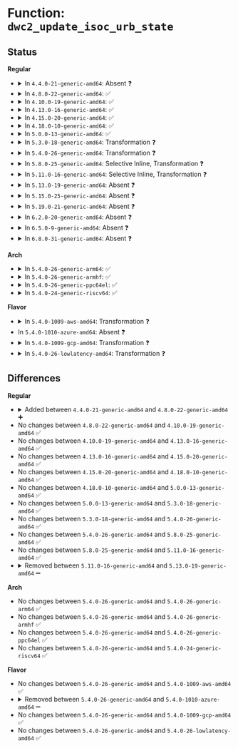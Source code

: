 # Function: <code>dwc2_update_isoc_urb_state</code>

## Status
<b>Regular</b>
<ul>
<li>
<details>
<summary>In <code>4.4.0-21-generic-amd64</code>: Absent ❓</summary>

```json
{
  "name": "dwc2_update_isoc_urb_state",
  "collision_type": "Unique Static",
  "inline_type": "Full",
  "funcs": [
    {
      "addr": 18446744071585313823,
      "name": "dwc2_update_isoc_urb_state",
      "external": false,
      "loc": "drivers/usb/dwc2/hcd_intr.c:543",
      "file": "drivers/usb/dwc2/hcd_intr.c",
      "inline": "not declared, inlined",
      "caller_inline": [
        "drivers/usb/dwc2/hcd_intr.c:dwc2_hc_frmovrun_intr",
        "drivers/usb/dwc2/hcd_intr.c:dwc2_hc_babble_intr",
        "drivers/usb/dwc2/hcd_intr.c:dwc2_hc_xfercomp_intr",
        "drivers/usb/dwc2/hcd_intr.c:dwc2_hc_xacterr_intr"
      ],
      "caller_func": []
    }
  ],
  "symbols": []
}
```
</details>
</li>
<li>
<details>
<summary>In <code>4.8.0-22-generic-amd64</code>: ✅</summary>

```c
enum dwc2_halt_status dwc2_update_isoc_urb_state(struct dwc2_hsotg * hsotg, struct dwc2_host_chan * chan, int chnum, struct dwc2_qtd * qtd, enum dwc2_halt_status halt_status)
```

```json
{
  "name": "dwc2_update_isoc_urb_state",
  "collision_type": "Unique Static",
  "inline_type": "No",
  "funcs": [
    {
      "addr": 18446744071585707696,
      "name": "dwc2_update_isoc_urb_state",
      "external": false,
      "loc": "drivers/usb/dwc2/hcd_intr.c:566",
      "file": "drivers/usb/dwc2/hcd_intr.c",
      "inline": "seen, unknown",
      "caller_inline": [],
      "caller_func": [
        "drivers/usb/dwc2/hcd_intr.c:dwc2_hc_frmovrun_intr",
        "drivers/usb/dwc2/hcd_intr.c:dwc2_hc_xacterr_intr",
        "drivers/usb/dwc2/hcd_intr.c:dwc2_hc_babble_intr",
        "drivers/usb/dwc2/hcd_intr.c:dwc2_hc_xfercomp_intr"
      ]
    }
  ],
  "symbols": [
    {
      "addr": 18446744071585707696,
      "name": "dwc2_update_isoc_urb_state",
      "section": ".text",
      "bind": "STB_LOCAL",
      "size": 434
    }
  ]
}
```
</details>
</li>
<li>
<details>
<summary>In <code>4.10.0-19-generic-amd64</code>: ✅</summary>

```c
enum dwc2_halt_status dwc2_update_isoc_urb_state(struct dwc2_hsotg * hsotg, struct dwc2_host_chan * chan, int chnum, struct dwc2_qtd * qtd, enum dwc2_halt_status halt_status)
```

```json
{
  "name": "dwc2_update_isoc_urb_state",
  "collision_type": "Unique Static",
  "inline_type": "No",
  "funcs": [
    {
      "addr": 18446744071585896368,
      "name": "dwc2_update_isoc_urb_state",
      "external": false,
      "loc": "drivers/usb/dwc2/hcd_intr.c:566",
      "file": "drivers/usb/dwc2/hcd_intr.c",
      "inline": "seen, unknown",
      "caller_inline": [],
      "caller_func": [
        "drivers/usb/dwc2/hcd_intr.c:dwc2_hc_frmovrun_intr",
        "drivers/usb/dwc2/hcd_intr.c:dwc2_hc_xacterr_intr",
        "drivers/usb/dwc2/hcd_intr.c:dwc2_hc_babble_intr",
        "drivers/usb/dwc2/hcd_intr.c:dwc2_hc_xfercomp_intr"
      ]
    }
  ],
  "symbols": [
    {
      "addr": 18446744071585896368,
      "name": "dwc2_update_isoc_urb_state",
      "section": ".text",
      "bind": "STB_LOCAL",
      "size": 433
    }
  ]
}
```
</details>
</li>
<li>
<details>
<summary>In <code>4.13.0-16-generic-amd64</code>: ✅</summary>

```c
enum dwc2_halt_status dwc2_update_isoc_urb_state(struct dwc2_hsotg * hsotg, struct dwc2_host_chan * chan, int chnum, struct dwc2_qtd * qtd, enum dwc2_halt_status halt_status)
```

```json
{
  "name": "dwc2_update_isoc_urb_state",
  "collision_type": "Unique Static",
  "inline_type": "No",
  "funcs": [
    {
      "addr": 18446744071585979056,
      "name": "dwc2_update_isoc_urb_state",
      "external": false,
      "loc": "drivers/usb/dwc2/hcd_intr.c:565",
      "file": "drivers/usb/dwc2/hcd_intr.c",
      "inline": "seen, unknown",
      "caller_inline": [],
      "caller_func": [
        "drivers/usb/dwc2/hcd_intr.c:dwc2_hc_frmovrun_intr",
        "drivers/usb/dwc2/hcd_intr.c:dwc2_hc_xacterr_intr",
        "drivers/usb/dwc2/hcd_intr.c:dwc2_hc_babble_intr",
        "drivers/usb/dwc2/hcd_intr.c:dwc2_hc_xfercomp_intr"
      ]
    }
  ],
  "symbols": [
    {
      "addr": 18446744071585979056,
      "name": "dwc2_update_isoc_urb_state",
      "section": ".text",
      "bind": "STB_LOCAL",
      "size": 412
    }
  ]
}
```
</details>
</li>
<li>
<details>
<summary>In <code>4.15.0-20-generic-amd64</code>: ✅</summary>

```c
enum dwc2_halt_status dwc2_update_isoc_urb_state(struct dwc2_hsotg * hsotg, struct dwc2_host_chan * chan, int chnum, struct dwc2_qtd * qtd, enum dwc2_halt_status halt_status)
```

```json
{
  "name": "dwc2_update_isoc_urb_state",
  "collision_type": "Unique Static",
  "inline_type": "No",
  "funcs": [
    {
      "addr": 18446744071586422976,
      "name": "dwc2_update_isoc_urb_state",
      "external": false,
      "loc": "drivers/usb/dwc2/hcd_intr.c:566",
      "file": "drivers/usb/dwc2/hcd_intr.c",
      "inline": "seen, unknown",
      "caller_inline": [],
      "caller_func": [
        "drivers/usb/dwc2/hcd_intr.c:dwc2_hc_frmovrun_intr",
        "drivers/usb/dwc2/hcd_intr.c:dwc2_hc_xacterr_intr",
        "drivers/usb/dwc2/hcd_intr.c:dwc2_hc_babble_intr",
        "drivers/usb/dwc2/hcd_intr.c:dwc2_hc_xfercomp_intr"
      ]
    }
  ],
  "symbols": [
    {
      "addr": 18446744071586422976,
      "name": "dwc2_update_isoc_urb_state",
      "section": ".text",
      "bind": "STB_LOCAL",
      "size": 415
    }
  ]
}
```
</details>
</li>
<li>
<details>
<summary>In <code>4.18.0-10-generic-amd64</code>: ✅</summary>

```c
enum dwc2_halt_status dwc2_update_isoc_urb_state(struct dwc2_hsotg * hsotg, struct dwc2_host_chan * chan, int chnum, struct dwc2_qtd * qtd, enum dwc2_halt_status halt_status)
```

```json
{
  "name": "dwc2_update_isoc_urb_state",
  "collision_type": "Unique Static",
  "inline_type": "No",
  "funcs": [
    {
      "addr": 18446744071586686704,
      "name": "dwc2_update_isoc_urb_state",
      "external": false,
      "loc": "drivers/usb/dwc2/hcd_intr.c:584",
      "file": "drivers/usb/dwc2/hcd_intr.c",
      "inline": "seen, unknown",
      "caller_inline": [],
      "caller_func": [
        "drivers/usb/dwc2/hcd_intr.c:dwc2_hc_frmovrun_intr",
        "drivers/usb/dwc2/hcd_intr.c:dwc2_hc_xacterr_intr",
        "drivers/usb/dwc2/hcd_intr.c:dwc2_hc_babble_intr",
        "drivers/usb/dwc2/hcd_intr.c:dwc2_hc_xfercomp_intr"
      ]
    }
  ],
  "symbols": [
    {
      "addr": 18446744071586686704,
      "name": "dwc2_update_isoc_urb_state",
      "section": ".text",
      "bind": "STB_LOCAL",
      "size": 415
    }
  ]
}
```
</details>
</li>
<li>
<details>
<summary>In <code>5.0.0-13-generic-amd64</code>: ✅</summary>

```c
enum dwc2_halt_status dwc2_update_isoc_urb_state(struct dwc2_hsotg * hsotg, struct dwc2_host_chan * chan, int chnum, struct dwc2_qtd * qtd, enum dwc2_halt_status halt_status)
```

```json
{
  "name": "dwc2_update_isoc_urb_state",
  "collision_type": "Unique Static",
  "inline_type": "No",
  "funcs": [
    {
      "addr": 18446744071586840832,
      "name": "dwc2_update_isoc_urb_state",
      "external": false,
      "loc": "drivers/usb/dwc2/hcd_intr.c:584",
      "file": "drivers/usb/dwc2/hcd_intr.c",
      "inline": "seen, unknown",
      "caller_inline": [],
      "caller_func": [
        "drivers/usb/dwc2/hcd_intr.c:dwc2_hc_frmovrun_intr",
        "drivers/usb/dwc2/hcd_intr.c:dwc2_hc_xacterr_intr",
        "drivers/usb/dwc2/hcd_intr.c:dwc2_hc_babble_intr",
        "drivers/usb/dwc2/hcd_intr.c:dwc2_hc_xfercomp_intr"
      ]
    }
  ],
  "symbols": [
    {
      "addr": 18446744071586840832,
      "name": "dwc2_update_isoc_urb_state",
      "section": ".text",
      "bind": "STB_LOCAL",
      "size": 403
    }
  ]
}
```
</details>
</li>
<li>
<details>
<summary>In <code>5.3.0-18-generic-amd64</code>: Transformation ❓</summary>

```c
enum dwc2_halt_status dwc2_update_isoc_urb_state(struct dwc2_hsotg * hsotg, struct dwc2_host_chan * chan, int chnum, struct dwc2_qtd * qtd, enum dwc2_halt_status halt_status)
```

```json
{
  "name": "dwc2_update_isoc_urb_state",
  "collision_type": "Unique Static",
  "inline_type": "No",
  "funcs": [
    {
      "addr": 0,
      "name": "dwc2_update_isoc_urb_state",
      "external": false,
      "loc": "drivers/usb/dwc2/hcd_intr.c:584",
      "file": "drivers/usb/dwc2/hcd_intr.c",
      "inline": "seen, unknown",
      "caller_inline": [],
      "caller_func": [
        "drivers/usb/dwc2/hcd_intr.c:dwc2_hc_frmovrun_intr",
        "drivers/usb/dwc2/hcd_intr.c:dwc2_hc_xacterr_intr",
        "drivers/usb/dwc2/hcd_intr.c:dwc2_hc_babble_intr",
        "drivers/usb/dwc2/hcd_intr.c:dwc2_hc_xfercomp_intr"
      ]
    }
  ],
  "symbols": [
    {
      "addr": 18446744071587099200,
      "name": "dwc2_update_isoc_urb_state",
      "section": ".text",
      "bind": "STB_LOCAL",
      "size": 416
    },
    {
      "addr": 18446744071587108415,
      "name": "dwc2_update_isoc_urb_state.cold",
      "section": ".text",
      "bind": "STB_LOCAL",
      "size": 24
    }
  ]
}
```
</details>
</li>
<li>
<details>
<summary>In <code>5.4.0-26-generic-amd64</code>: Transformation ❓</summary>

```c
enum dwc2_halt_status dwc2_update_isoc_urb_state(struct dwc2_hsotg * hsotg, struct dwc2_host_chan * chan, int chnum, struct dwc2_qtd * qtd, enum dwc2_halt_status halt_status)
```

```json
{
  "name": "dwc2_update_isoc_urb_state",
  "collision_type": "Unique Static",
  "inline_type": "No",
  "funcs": [
    {
      "addr": 0,
      "name": "dwc2_update_isoc_urb_state",
      "external": false,
      "loc": "drivers/usb/dwc2/hcd_intr.c:584",
      "file": "drivers/usb/dwc2/hcd_intr.c",
      "inline": "seen, unknown",
      "caller_inline": [],
      "caller_func": [
        "drivers/usb/dwc2/hcd_intr.c:dwc2_hc_frmovrun_intr",
        "drivers/usb/dwc2/hcd_intr.c:dwc2_hc_xacterr_intr",
        "drivers/usb/dwc2/hcd_intr.c:dwc2_hc_babble_intr",
        "drivers/usb/dwc2/hcd_intr.c:dwc2_hc_xfercomp_intr"
      ]
    }
  ],
  "symbols": [
    {
      "addr": 18446744071587299632,
      "name": "dwc2_update_isoc_urb_state",
      "section": ".text",
      "bind": "STB_LOCAL",
      "size": 416
    },
    {
      "addr": 18446744071587308847,
      "name": "dwc2_update_isoc_urb_state.cold",
      "section": ".text",
      "bind": "STB_LOCAL",
      "size": 24
    }
  ]
}
```
</details>
</li>
<li>
<details>
<summary>In <code>5.8.0-25-generic-amd64</code>: Selective Inline, Transformation ❓</summary>

```c
enum dwc2_halt_status dwc2_update_isoc_urb_state(struct dwc2_hsotg * hsotg, struct dwc2_host_chan * chan, int chnum, struct dwc2_qtd * qtd, enum dwc2_halt_status halt_status)
```

```json
{
  "name": "dwc2_update_isoc_urb_state",
  "collision_type": "Unique Static",
  "inline_type": "Selective",
  "funcs": [
    {
      "addr": 18446744071588158436,
      "name": "dwc2_update_isoc_urb_state",
      "external": false,
      "loc": "drivers/usb/dwc2/hcd_intr.c:584",
      "file": "drivers/usb/dwc2/hcd_intr.c",
      "inline": "not declared, inlined",
      "caller_inline": [
        "drivers/usb/dwc2/hcd_intr.c:dwc2_hc_frmovrun_intr",
        "drivers/usb/dwc2/hcd_intr.c:dwc2_hc_babble_intr"
      ],
      "caller_func": [
        "drivers/usb/dwc2/hcd_intr.c:dwc2_hc_xacterr_intr",
        "drivers/usb/dwc2/hcd_intr.c:dwc2_hc_xfercomp_intr"
      ]
    }
  ],
  "symbols": [
    {
      "addr": 18446744071588155152,
      "name": "dwc2_update_isoc_urb_state",
      "section": ".text",
      "bind": "STB_LOCAL",
      "size": 400
    },
    {
      "addr": 18446744071588164979,
      "name": "dwc2_update_isoc_urb_state.cold",
      "section": ".text",
      "bind": "STB_LOCAL",
      "size": 23
    }
  ]
}
```
</details>
</li>
<li>
<details>
<summary>In <code>5.11.0-16-generic-amd64</code>: Selective Inline, Transformation ❓</summary>

```c
enum dwc2_halt_status dwc2_update_isoc_urb_state(struct dwc2_hsotg * hsotg, struct dwc2_host_chan * chan, int chnum, struct dwc2_qtd * qtd, enum dwc2_halt_status halt_status)
```

```json
{
  "name": "dwc2_update_isoc_urb_state",
  "collision_type": "Unique Static",
  "inline_type": "Selective",
  "funcs": [
    {
      "addr": 18446744071588197444,
      "name": "dwc2_update_isoc_urb_state",
      "external": false,
      "loc": "drivers/usb/dwc2/hcd_intr.c:584",
      "file": "drivers/usb/dwc2/hcd_intr.c",
      "inline": "not declared, inlined",
      "caller_inline": [
        "drivers/usb/dwc2/hcd_intr.c:dwc2_hc_frmovrun_intr",
        "drivers/usb/dwc2/hcd_intr.c:dwc2_hc_babble_intr"
      ],
      "caller_func": [
        "drivers/usb/dwc2/hcd_intr.c:dwc2_hc_xacterr_intr",
        "drivers/usb/dwc2/hcd_intr.c:dwc2_hc_xfercomp_intr"
      ]
    }
  ],
  "symbols": [
    {
      "addr": 18446744071588194144,
      "name": "dwc2_update_isoc_urb_state",
      "section": ".text",
      "bind": "STB_LOCAL",
      "size": 400
    },
    {
      "addr": 18446744071591557847,
      "name": "dwc2_update_isoc_urb_state.cold",
      "section": ".text",
      "bind": "STB_LOCAL",
      "size": 23
    }
  ]
}
```
</details>
</li>
<li>
<details>
<summary>In <code>5.13.0-19-generic-amd64</code>: Absent ❓</summary>

```json
{
  "name": "dwc2_update_isoc_urb_state",
  "collision_type": "Unique Static",
  "inline_type": "Full",
  "funcs": [
    {
      "addr": 18446744071588081138,
      "name": "dwc2_update_isoc_urb_state",
      "external": false,
      "loc": "drivers/usb/dwc2/hcd_intr.c:584",
      "file": "drivers/usb/dwc2/hcd_intr.c",
      "inline": "not declared, inlined",
      "caller_inline": [
        "drivers/usb/dwc2/hcd_intr.c:dwc2_hc_frmovrun_intr",
        "drivers/usb/dwc2/hcd_intr.c:dwc2_hc_xacterr_intr",
        "drivers/usb/dwc2/hcd_intr.c:dwc2_hc_babble_intr",
        "drivers/usb/dwc2/hcd_intr.c:dwc2_hc_xfercomp_intr"
      ],
      "caller_func": []
    }
  ],
  "symbols": []
}
```
</details>
</li>
<li>
<details>
<summary>In <code>5.15.0-25-generic-amd64</code>: Absent ❓</summary>

```json
{
  "name": "dwc2_update_isoc_urb_state",
  "collision_type": "Unique Static",
  "inline_type": "Full",
  "funcs": [
    {
      "addr": 18446744071588711384,
      "name": "dwc2_update_isoc_urb_state",
      "external": false,
      "loc": "drivers/usb/dwc2/hcd_intr.c:584",
      "file": "drivers/usb/dwc2/hcd_intr.c",
      "inline": "not declared, inlined",
      "caller_inline": [
        "drivers/usb/dwc2/hcd_intr.c:dwc2_hc_frmovrun_intr",
        "drivers/usb/dwc2/hcd_intr.c:dwc2_hc_xacterr_intr",
        "drivers/usb/dwc2/hcd_intr.c:dwc2_hc_babble_intr",
        "drivers/usb/dwc2/hcd_intr.c:dwc2_hc_xfercomp_intr"
      ],
      "caller_func": []
    }
  ],
  "symbols": []
}
```
</details>
</li>
<li>
<details>
<summary>In <code>5.19.0-21-generic-amd64</code>: Absent ❓</summary>

```json
{
  "name": "dwc2_update_isoc_urb_state",
  "collision_type": "Unique Static",
  "inline_type": "Full",
  "funcs": [
    {
      "addr": 18446744071590129088,
      "name": "dwc2_update_isoc_urb_state",
      "external": false,
      "loc": "drivers/usb/dwc2/hcd_intr.c:584",
      "file": "drivers/usb/dwc2/hcd_intr.c",
      "inline": "not declared, inlined",
      "caller_inline": [
        "drivers/usb/dwc2/hcd_intr.c:dwc2_hc_frmovrun_intr",
        "drivers/usb/dwc2/hcd_intr.c:dwc2_hc_xacterr_intr",
        "drivers/usb/dwc2/hcd_intr.c:dwc2_hc_babble_intr",
        "drivers/usb/dwc2/hcd_intr.c:dwc2_hc_xfercomp_intr"
      ],
      "caller_func": []
    }
  ],
  "symbols": []
}
```
</details>
</li>
<li>
<details>
<summary>In <code>6.2.0-20-generic-amd64</code>: Absent ❓</summary>

```json
{
  "name": "dwc2_update_isoc_urb_state",
  "collision_type": "Unique Static",
  "inline_type": "Full",
  "funcs": [
    {
      "addr": 18446744071591742640,
      "name": "dwc2_update_isoc_urb_state",
      "external": false,
      "loc": "drivers/usb/dwc2/hcd_intr.c:554",
      "file": "drivers/usb/dwc2/hcd_intr.c",
      "inline": "not declared, inlined",
      "caller_inline": [
        "drivers/usb/dwc2/hcd_intr.c:dwc2_hc_frmovrun_intr",
        "drivers/usb/dwc2/hcd_intr.c:dwc2_hc_xacterr_intr",
        "drivers/usb/dwc2/hcd_intr.c:dwc2_hc_babble_intr",
        "drivers/usb/dwc2/hcd_intr.c:dwc2_hc_xfercomp_intr"
      ],
      "caller_func": []
    }
  ],
  "symbols": []
}
```
</details>
</li>
<li>
<details>
<summary>In <code>6.5.0-9-generic-amd64</code>: Absent ❓</summary>

```json
{
  "name": "dwc2_update_isoc_urb_state",
  "collision_type": "Unique Static",
  "inline_type": "Full",
  "funcs": [
    {
      "addr": 18446744071592166181,
      "name": "dwc2_update_isoc_urb_state",
      "external": false,
      "loc": "drivers/usb/dwc2/hcd_intr.c:554",
      "file": "drivers/usb/dwc2/hcd_intr.c",
      "inline": "not declared, inlined",
      "caller_inline": [
        "drivers/usb/dwc2/hcd_intr.c:dwc2_hc_frmovrun_intr",
        "drivers/usb/dwc2/hcd_intr.c:dwc2_hc_xacterr_intr",
        "drivers/usb/dwc2/hcd_intr.c:dwc2_hc_babble_intr",
        "drivers/usb/dwc2/hcd_intr.c:dwc2_hc_xfercomp_intr"
      ],
      "caller_func": []
    }
  ],
  "symbols": []
}
```
</details>
</li>
<li>
<details>
<summary>In <code>6.8.0-31-generic-amd64</code>: Absent ❓</summary>

```json
{
  "name": "dwc2_update_isoc_urb_state",
  "collision_type": "Unique Static",
  "inline_type": "Full",
  "funcs": [
    {
      "addr": 18446744071592906837,
      "name": "dwc2_update_isoc_urb_state",
      "external": false,
      "loc": "drivers/usb/dwc2/hcd_intr.c:554",
      "file": "drivers/usb/dwc2/hcd_intr.c",
      "inline": "not declared, inlined",
      "caller_inline": [
        "drivers/usb/dwc2/hcd_intr.c:dwc2_hc_frmovrun_intr",
        "drivers/usb/dwc2/hcd_intr.c:dwc2_hc_xacterr_intr",
        "drivers/usb/dwc2/hcd_intr.c:dwc2_hc_babble_intr",
        "drivers/usb/dwc2/hcd_intr.c:dwc2_hc_xfercomp_intr"
      ],
      "caller_func": []
    }
  ],
  "symbols": []
}
```
</details>
</li>
</ul>
<b>Arch</b>
<ul>
<li>
<details>
<summary>In <code>5.4.0-26-generic-arm64</code>: ✅</summary>

```c
enum dwc2_halt_status dwc2_update_isoc_urb_state(struct dwc2_hsotg * hsotg, struct dwc2_host_chan * chan, int chnum, struct dwc2_qtd * qtd, enum dwc2_halt_status halt_status)
```

```json
{
  "name": "dwc2_update_isoc_urb_state",
  "collision_type": "Unique Static",
  "inline_type": "No",
  "funcs": [
    {
      "addr": 18446603336500415016,
      "name": "dwc2_update_isoc_urb_state",
      "external": false,
      "loc": "drivers/usb/dwc2/hcd_intr.c:584",
      "file": "drivers/usb/dwc2/hcd_intr.c",
      "inline": "seen, unknown",
      "caller_inline": [],
      "caller_func": [
        "drivers/usb/dwc2/hcd_intr.c:dwc2_hc_frmovrun_intr",
        "drivers/usb/dwc2/hcd_intr.c:dwc2_hc_xacterr_intr",
        "drivers/usb/dwc2/hcd_intr.c:dwc2_hc_babble_intr",
        "drivers/usb/dwc2/hcd_intr.c:dwc2_hc_xfercomp_intr"
      ]
    }
  ],
  "symbols": [
    {
      "addr": 18446603336500415016,
      "name": "dwc2_update_isoc_urb_state",
      "section": ".text",
      "bind": "STB_LOCAL",
      "size": 464
    }
  ]
}
```
</details>
</li>
<li>
<details>
<summary>In <code>5.4.0-26-generic-armhf</code>: ✅</summary>

```c
enum dwc2_halt_status dwc2_update_isoc_urb_state(struct dwc2_hsotg * hsotg, struct dwc2_host_chan * chan, int chnum, struct dwc2_qtd * qtd, enum dwc2_halt_status halt_status)
```

```json
{
  "name": "dwc2_update_isoc_urb_state",
  "collision_type": "Unique Static",
  "inline_type": "No",
  "funcs": [
    {
      "addr": 3232870484,
      "name": "dwc2_update_isoc_urb_state",
      "external": false,
      "loc": "drivers/usb/dwc2/hcd_intr.c:584",
      "file": "drivers/usb/dwc2/hcd_intr.c",
      "inline": "seen, unknown",
      "caller_inline": [],
      "caller_func": [
        "drivers/usb/dwc2/hcd_intr.c:dwc2_hc_frmovrun_intr",
        "drivers/usb/dwc2/hcd_intr.c:dwc2_hc_xacterr_intr",
        "drivers/usb/dwc2/hcd_intr.c:dwc2_hc_babble_intr",
        "drivers/usb/dwc2/hcd_intr.c:dwc2_hc_xfercomp_intr"
      ]
    }
  ],
  "symbols": [
    {
      "addr": 3232870484,
      "name": "dwc2_update_isoc_urb_state",
      "section": ".text",
      "bind": "STB_LOCAL",
      "size": 428
    }
  ]
}
```
</details>
</li>
<li>
<details>
<summary>In <code>5.4.0-26-generic-ppc64el</code>: ✅</summary>

```c
enum dwc2_halt_status dwc2_update_isoc_urb_state(struct dwc2_hsotg * hsotg, struct dwc2_host_chan * chan, int chnum, struct dwc2_qtd * qtd, enum dwc2_halt_status halt_status)
```

```json
{
  "name": "dwc2_update_isoc_urb_state",
  "collision_type": "Unique Static",
  "inline_type": "No",
  "funcs": [
    {
      "addr": 13835058055293755120,
      "name": "dwc2_update_isoc_urb_state",
      "external": false,
      "loc": "drivers/usb/dwc2/hcd_intr.c:584",
      "file": "drivers/usb/dwc2/hcd_intr.c",
      "inline": "seen, unknown",
      "caller_inline": [],
      "caller_func": [
        "drivers/usb/dwc2/hcd_intr.c:dwc2_hc_frmovrun_intr",
        "drivers/usb/dwc2/hcd_intr.c:dwc2_hc_xacterr_intr",
        "drivers/usb/dwc2/hcd_intr.c:dwc2_hc_babble_intr",
        "drivers/usb/dwc2/hcd_intr.c:dwc2_hc_xfercomp_intr"
      ]
    }
  ],
  "symbols": [
    {
      "addr": 13835058055293755120,
      "name": "dwc2_update_isoc_urb_state",
      "section": ".text",
      "bind": "STB_LOCAL",
      "size": 632
    }
  ]
}
```
</details>
</li>
<li>
<details>
<summary>In <code>5.4.0-24-generic-riscv64</code>: ✅</summary>

```c
enum dwc2_halt_status dwc2_update_isoc_urb_state(struct dwc2_hsotg * hsotg, struct dwc2_host_chan * chan, int chnum, struct dwc2_qtd * qtd, enum dwc2_halt_status halt_status)
```

```json
{
  "name": "dwc2_update_isoc_urb_state",
  "collision_type": "Unique Static",
  "inline_type": "No",
  "funcs": [
    {
      "addr": 18446743936277305426,
      "name": "dwc2_update_isoc_urb_state",
      "external": false,
      "loc": "drivers/usb/dwc2/hcd_intr.c:584",
      "file": "drivers/usb/dwc2/hcd_intr.c",
      "inline": "seen, unknown",
      "caller_inline": [],
      "caller_func": [
        "drivers/usb/dwc2/hcd_intr.c:dwc2_hc_frmovrun_intr",
        "drivers/usb/dwc2/hcd_intr.c:dwc2_hc_xacterr_intr",
        "drivers/usb/dwc2/hcd_intr.c:dwc2_hc_babble_intr",
        "drivers/usb/dwc2/hcd_intr.c:dwc2_hc_xfercomp_intr"
      ]
    }
  ],
  "symbols": [
    {
      "addr": 18446743936277305426,
      "name": "dwc2_update_isoc_urb_state",
      "section": ".text",
      "bind": "STB_LOCAL",
      "size": 384
    }
  ]
}
```
</details>
</li>
</ul>
<b>Flavor</b>
<ul>
<li>
<details>
<summary>In <code>5.4.0-1009-aws-amd64</code>: Transformation ❓</summary>

```c
enum dwc2_halt_status dwc2_update_isoc_urb_state(struct dwc2_hsotg * hsotg, struct dwc2_host_chan * chan, int chnum, struct dwc2_qtd * qtd, enum dwc2_halt_status halt_status)
```

```json
{
  "name": "dwc2_update_isoc_urb_state",
  "collision_type": "Unique Static",
  "inline_type": "No",
  "funcs": [
    {
      "addr": 0,
      "name": "dwc2_update_isoc_urb_state",
      "external": false,
      "loc": "drivers/usb/dwc2/hcd_intr.c:584",
      "file": "drivers/usb/dwc2/hcd_intr.c",
      "inline": "seen, unknown",
      "caller_inline": [],
      "caller_func": [
        "drivers/usb/dwc2/hcd_intr.c:dwc2_hc_frmovrun_intr",
        "drivers/usb/dwc2/hcd_intr.c:dwc2_hc_xacterr_intr",
        "drivers/usb/dwc2/hcd_intr.c:dwc2_hc_babble_intr",
        "drivers/usb/dwc2/hcd_intr.c:dwc2_hc_xfercomp_intr"
      ]
    }
  ],
  "symbols": [
    {
      "addr": 18446744071587005712,
      "name": "dwc2_update_isoc_urb_state",
      "section": ".text",
      "bind": "STB_LOCAL",
      "size": 416
    },
    {
      "addr": 18446744071587014927,
      "name": "dwc2_update_isoc_urb_state.cold",
      "section": ".text",
      "bind": "STB_LOCAL",
      "size": 24
    }
  ]
}
```
</details>
</li>
<li>
In <code>5.4.0-1010-azure-amd64</code>: Absent ❓
</li>
<li>
<details>
<summary>In <code>5.4.0-1009-gcp-amd64</code>: Transformation ❓</summary>

```c
enum dwc2_halt_status dwc2_update_isoc_urb_state(struct dwc2_hsotg * hsotg, struct dwc2_host_chan * chan, int chnum, struct dwc2_qtd * qtd, enum dwc2_halt_status halt_status)
```

```json
{
  "name": "dwc2_update_isoc_urb_state",
  "collision_type": "Unique Static",
  "inline_type": "No",
  "funcs": [
    {
      "addr": 0,
      "name": "dwc2_update_isoc_urb_state",
      "external": false,
      "loc": "drivers/usb/dwc2/hcd_intr.c:584",
      "file": "drivers/usb/dwc2/hcd_intr.c",
      "inline": "seen, unknown",
      "caller_inline": [],
      "caller_func": [
        "drivers/usb/dwc2/hcd_intr.c:dwc2_hc_frmovrun_intr",
        "drivers/usb/dwc2/hcd_intr.c:dwc2_hc_xacterr_intr",
        "drivers/usb/dwc2/hcd_intr.c:dwc2_hc_babble_intr",
        "drivers/usb/dwc2/hcd_intr.c:dwc2_hc_xfercomp_intr"
      ]
    }
  ],
  "symbols": [
    {
      "addr": 18446744071587254192,
      "name": "dwc2_update_isoc_urb_state",
      "section": ".text",
      "bind": "STB_LOCAL",
      "size": 416
    },
    {
      "addr": 18446744071587263407,
      "name": "dwc2_update_isoc_urb_state.cold",
      "section": ".text",
      "bind": "STB_LOCAL",
      "size": 24
    }
  ]
}
```
</details>
</li>
<li>
<details>
<summary>In <code>5.4.0-26-lowlatency-amd64</code>: Transformation ❓</summary>

```c
enum dwc2_halt_status dwc2_update_isoc_urb_state(struct dwc2_hsotg * hsotg, struct dwc2_host_chan * chan, int chnum, struct dwc2_qtd * qtd, enum dwc2_halt_status halt_status)
```

```json
{
  "name": "dwc2_update_isoc_urb_state",
  "collision_type": "Unique Static",
  "inline_type": "No",
  "funcs": [
    {
      "addr": 0,
      "name": "dwc2_update_isoc_urb_state",
      "external": false,
      "loc": "drivers/usb/dwc2/hcd_intr.c:584",
      "file": "drivers/usb/dwc2/hcd_intr.c",
      "inline": "seen, unknown",
      "caller_inline": [],
      "caller_func": [
        "drivers/usb/dwc2/hcd_intr.c:dwc2_hc_frmovrun_intr",
        "drivers/usb/dwc2/hcd_intr.c:dwc2_hc_xacterr_intr",
        "drivers/usb/dwc2/hcd_intr.c:dwc2_hc_babble_intr",
        "drivers/usb/dwc2/hcd_intr.c:dwc2_hc_xfercomp_intr"
      ]
    }
  ],
  "symbols": [
    {
      "addr": 18446744071587360960,
      "name": "dwc2_update_isoc_urb_state",
      "section": ".text",
      "bind": "STB_LOCAL",
      "size": 416
    },
    {
      "addr": 18446744071587370171,
      "name": "dwc2_update_isoc_urb_state.cold",
      "section": ".text",
      "bind": "STB_LOCAL",
      "size": 24
    }
  ]
}
```
</details>
</li>
</ul>

## Differences
<b>Regular</b>
<ul>
<li>
<details>
<summary>Added between <code>4.4.0-21-generic-amd64</code> and <code>4.8.0-22-generic-amd64</code> ➕</summary>

```c
enum dwc2_halt_status dwc2_update_isoc_urb_state(struct dwc2_hsotg * hsotg, struct dwc2_host_chan * chan, int chnum, struct dwc2_qtd * qtd, enum dwc2_halt_status halt_status)
```
</details>
</li>
<li>
No changes between <code>4.8.0-22-generic-amd64</code> and <code>4.10.0-19-generic-amd64</code> ✅
</li>
<li>
No changes between <code>4.10.0-19-generic-amd64</code> and <code>4.13.0-16-generic-amd64</code> ✅
</li>
<li>
No changes between <code>4.13.0-16-generic-amd64</code> and <code>4.15.0-20-generic-amd64</code> ✅
</li>
<li>
No changes between <code>4.15.0-20-generic-amd64</code> and <code>4.18.0-10-generic-amd64</code> ✅
</li>
<li>
No changes between <code>4.18.0-10-generic-amd64</code> and <code>5.0.0-13-generic-amd64</code> ✅
</li>
<li>
No changes between <code>5.0.0-13-generic-amd64</code> and <code>5.3.0-18-generic-amd64</code> ✅
</li>
<li>
No changes between <code>5.3.0-18-generic-amd64</code> and <code>5.4.0-26-generic-amd64</code> ✅
</li>
<li>
No changes between <code>5.4.0-26-generic-amd64</code> and <code>5.8.0-25-generic-amd64</code> ✅
</li>
<li>
No changes between <code>5.8.0-25-generic-amd64</code> and <code>5.11.0-16-generic-amd64</code> ✅
</li>
<li>
<details>
<summary>Removed between <code>5.11.0-16-generic-amd64</code> and <code>5.13.0-19-generic-amd64</code> ➖</summary>

```c
enum dwc2_halt_status dwc2_update_isoc_urb_state(struct dwc2_hsotg * hsotg, struct dwc2_host_chan * chan, int chnum, struct dwc2_qtd * qtd, enum dwc2_halt_status halt_status)
```
</details>
</li>
</ul>
<b>Arch</b>
<ul>
<li>
No changes between <code>5.4.0-26-generic-amd64</code> and <code>5.4.0-26-generic-arm64</code> ✅
</li>
<li>
No changes between <code>5.4.0-26-generic-amd64</code> and <code>5.4.0-26-generic-armhf</code> ✅
</li>
<li>
No changes between <code>5.4.0-26-generic-amd64</code> and <code>5.4.0-26-generic-ppc64el</code> ✅
</li>
<li>
No changes between <code>5.4.0-26-generic-amd64</code> and <code>5.4.0-24-generic-riscv64</code> ✅
</li>
</ul>
<b>Flavor</b>
<ul>
<li>
No changes between <code>5.4.0-26-generic-amd64</code> and <code>5.4.0-1009-aws-amd64</code> ✅
</li>
<li>
<details>
<summary>Removed between <code>5.4.0-26-generic-amd64</code> and <code>5.4.0-1010-azure-amd64</code> ➖</summary>

```c
enum dwc2_halt_status dwc2_update_isoc_urb_state(struct dwc2_hsotg * hsotg, struct dwc2_host_chan * chan, int chnum, struct dwc2_qtd * qtd, enum dwc2_halt_status halt_status)
```
</details>
</li>
<li>
No changes between <code>5.4.0-26-generic-amd64</code> and <code>5.4.0-1009-gcp-amd64</code> ✅
</li>
<li>
No changes between <code>5.4.0-26-generic-amd64</code> and <code>5.4.0-26-lowlatency-amd64</code> ✅
</li>
</ul>
